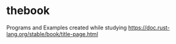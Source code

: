 # thebook
Programs and Examples created while studying https://doc.rust-lang.org/stable/book/title-page.html

